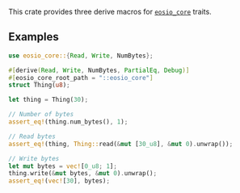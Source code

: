 This crate provides three derive macros for [`eosio_core`] traits.

## Examples

```rust
use eosio_core::{Read, Write, NumBytes};

#[derive(Read, Write, NumBytes, PartialEq, Debug)]
#[eosio_core_root_path = "::eosio_core"]
struct Thing(u8);

let thing = Thing(30);

// Number of bytes
assert_eq!(thing.num_bytes(), 1);

// Read bytes
assert_eq!(thing, Thing::read(&mut [30_u8], &mut 0).unwrap());

// Write bytes
let mut bytes = vec![0_u8; 1];
thing.write(&mut bytes, &mut 0).unwrap();
assert_eq!(vec![30], bytes);
```

[`eosio_core`]: https://crates.io/crates/eosio_core
